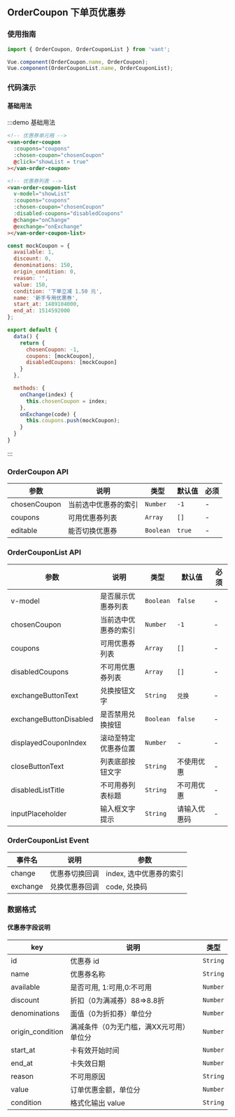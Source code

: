 ## OrderCoupon 下单页优惠券

<script>
import { Toast } from 'packages';

const coupon = {
  available: 1,
  discount: 0,
  denominations: 150,
  origin_condition: 0,
  reason: '',
  value: 150,
  condition: '下单立减 1.50 元',
  name: '新手专用优惠券',
  start_at: 1489104000,
  end_at: 1514592000
};

const discountCoupon = {
  ...coupon,
  discount: 88,
  denominations: 0,
  origin_condition: 50,
  value: 12,
  condition: '下单即享 8.8 折',
};

const disabledCoupon = {
  ...coupon,
  avaliable: 0,
  reason: '未满足使用门槛'
};

const disabledDiscountCoupon = {
  ...discountCoupon,
  avaliable: 0,
  reason: '未满足使用门槛'
};

export default {
  data() {
    return {
      showList: false,
      chosenCoupon: -1,
      coupons: [coupon, discountCoupon],
      disabledCoupons: [disabledCoupon, disabledDiscountCoupon]
    }
  },

  methods: {
    onChange(index) {
      this.chosenCoupon = index;
    },
    onExchange(code) {
      Toast('兑换成功');
      this.coupons.push(coupon);
    }
  }
}
</script>

### 使用指南
``` javascript
import { OrderCoupon, OrderCouponList } from 'vant';

Vue.component(OrderCoupon.name, OrderCoupon);
Vue.component(OrderCouponList.name, OrderCouponList);
```

### 代码演示

#### 基础用法

:::demo 基础用法
```html
<!-- 优惠券单元格 -->
<van-order-coupon
  :coupons="coupons"
  :chosen-coupon="chosenCoupon"
  @click="showList = true"
></van-order-coupon>

<!-- 优惠券列表 -->
<van-order-coupon-list
  v-model="showList"
  :coupons="coupons"
  :chosen-coupon="chosenCoupon"
  :disabled-coupons="disabledCoupons"
  @change="onChange"
  @exchange="onExchange"
></van-order-coupon-list>
```

```javascript
const mockCoupon = {
  available: 1,
  discount: 0,
  denominations: 150,
  origin_condition: 0,
  reason: '',
  value: 150,
  condition: '下单立减 1.50 元',
  name: '新手专用优惠券',
  start_at: 1489104000,
  end_at: 1514592000
};

export default {
  data() {
    return {
      chosenCoupon: -1,
      coupons: [mockCoupon],
      disabledCoupons: [mockCoupon]
    }
  },

  methods: {
    onChange(index) {
      this.chosenCoupon = index;
    },
    onExchange(code) {
      this.coupons.push(mockCoupon);
    }
  }
}
```
:::

### OrderCoupon API

| 参数       | 说明      | 类型       | 默认值       | 必须      |
|-----------|-----------|-----------|-------------|-------------|
| chosenCoupon | 当前选中优惠券的索引 | `Number` | `-1` | - |
| coupons | 可用优惠券列表 | `Array` | `[]` | - |
| editable | 能否切换优惠券 | `Boolean` | `true` | - |

### OrderCouponList API

| 参数       | 说明      | 类型       | 默认值       | 必须      |
|-----------|-----------|-----------|-------------|-------------|
| v-model | 是否展示优惠券列表 | `Boolean` | `false` | - |
| chosenCoupon | 当前选中优惠券的索引 | `Number` | `-1` | - |
| coupons | 可用优惠券列表 | `Array` | `[]` | - |
| disabledCoupons | 不可用优惠券列表 | `Array` | `[]` | - |
| exchangeButtonText | 兑换按钮文字 | `String` | `兑换` | - |
| exchangeButtonDisabled | 是否禁用兑换按钮 | `Boolean` | `false` | - |
| displayedCouponIndex | 滚动至特定优惠券位置 | `Number` | - | - |
| closeButtonText | 列表底部按钮文字 | `String` | 不使用优惠 | - |
| disabledListTitle | 不可用券列表标题 | `String` | 不可用优惠 | - |
| inputPlaceholder | 输入框文字提示 | `String` | 请输入优惠码 | - |

### OrderCouponList Event

| 事件名       | 说明      | 参数       |
|-----------|-----------|-----------|
| change | 优惠券切换回调 | index, 选中优惠券的索引 |
| exchange | 兑换优惠券回调 | code, 兑换码 |

### 数据格式
#### 优惠券字段说明
| key       | 说明      | 类型       |
|-----------|-----------|-----------|
| id | 优惠券 id | `String` |
| name | 优惠券名称 | `String` |
| available | 是否可用, 1:可用,0:不可用 | `Number` |
| discount | 折扣（0为满减券）88=>8.8折 | `Number` |
| denominations | 面值（0为折扣券）单位分 | `Number` |
| origin_condition | 满减条件（0为无门槛，满XX元可用）单位分 | `Number` |
| start_at | 	卡有效开始时间 | `Number` |
| end_at | 卡失效日期 | `Number` |
| reason | 不可用原因 | `String` |
| value | 订单优惠金额，单位分 | `Number` |
| condition | 格式化输出 value | `String` |

